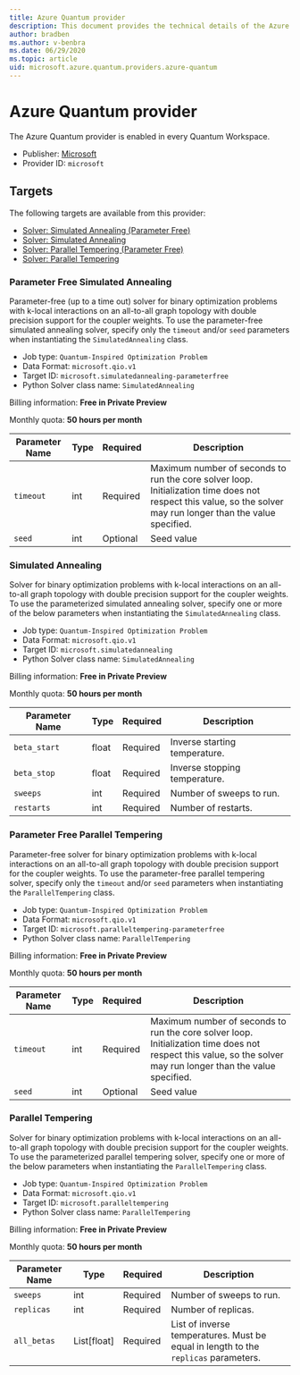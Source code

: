 ```yaml
---
title: Azure Quantum provider 
description: This document provides the technical details of the Azure Quantum provider
author: bradben
ms.author: v-benbra
ms.date: 06/29/2020
ms.topic: article
uid: microsoft.azure.quantum.providers.azure-quantum
---
```


# Azure Quantum provider

The Azure Quantum provider is enabled in every Quantum Workspace.

- Publisher: [Microsoft](https://microsoft.com)
- Provider ID: `microsoft`

## Targets

The following targets are available from this provider:

- [Solver: Simulated Annealing (Parameter
  Free)](#parameter-free-simulated-annealing)
- [Solver: Simulated Annealing](#simulated-annealing)
- [Solver: Parallel Tempering (Parameter
  Free)](#parameter-free-parallel-tempering)
- [Solver: Parallel Tempering](#parallel-tempering)

### Parameter Free Simulated Annealing

Parameter-free (up to a time out) solver for binary optimization problems with
k-local interactions on an all-to-all graph topology with double precision
support for the coupler weights. To use the parameter-free simulated annealing
solver, specify only the `timeout` and/or `seed` parameters when instantiating
the `SimulatedAnnealing` class.

- Job type: `Quantum-Inspired Optimization Problem`
- Data Format: `microsoft.qio.v1`
- Target ID: `microsoft.simulatedannealing-parameterfree`
- Python Solver class name: `SimulatedAnnealing`

Billing information: **Free in Private Preview**

Monthly quota: **50 hours per month**

| Parameter Name | Type     | Required | Description |
|----------------|----------|----------|-------------|
| `timeout`      | int      | Required | Maximum number of seconds to run the core solver loop. Initialization time does not respect this value, so the solver may run longer than the value specified. |
| `seed`         | int      | Optional | Seed value  |

### Simulated Annealing

Solver for binary optimization problems with k-local interactions on an
all-to-all graph topology with double precision support for the coupler weights.
To use the parameterized simulated annealing solver, specify one or more of the
below parameters when instantiating the `SimulatedAnnealing` class.

- Job type: `Quantum-Inspired Optimization Problem`
- Data Format: `microsoft.qio.v1`
- Target ID: `microsoft.simulatedannealing`
- Python Solver class name: `SimulatedAnnealing`

Billing information: **Free in Private Preview**

Monthly quota: **50 hours per month**

| Parameter Name | Type     | Required | Description |
|----------------|----------|----------|-------------|
| `beta_start`   | float    | Required | Inverse starting temperature. |
| `beta_stop`    | float    | Required | Inverse stopping temperature. |
| `sweeps`       | int      | Required | Number of sweeps to run. |
| `restarts`     | int      | Required | Number of restarts. |

### Parameter Free Parallel Tempering

Parameter-free solver for binary optimization problems with k-local interactions
on an all-to-all graph topology with double precision support for the coupler
weights. To use the parameter-free parallel tempering solver, specify only the
`timeout` and/or `seed` parameters when instantiating the `ParallelTempering`
class.

- Job type: `Quantum-Inspired Optimization Problem`
- Data Format: `microsoft.qio.v1`
- Target ID: `microsoft.paralleltempering-parameterfree`
- Python Solver class name: `ParallelTempering`

Billing information: **Free in Private Preview**

Monthly quota: **50 hours per month**

| Parameter Name | Type     | Required | Description |
|----------------|----------|----------|-------------|
| `timeout`      | int      | Required | Maximum number of seconds to run the core solver loop. Initialization time does not respect this value, so the solver may run longer than the value specified. |
| `seed`         | int      | Optional | Seed value  |

### Parallel Tempering

Solver for binary optimization problems with k-local interactions on an
all-to-all graph topology with double precision support for the coupler weights.
To use the parameterized parallel tempering solver, specify one or more of the
below parameters when instantiating the `ParallelTempering` class.

- Job type: `Quantum-Inspired Optimization Problem`
- Data Format: `microsoft.qio.v1`
- Target ID: `microsoft.paralleltempering`
- Python Solver class name: `ParallelTempering`

Billing information: **Free in Private Preview**

Monthly quota: **50 hours per month**

| Parameter Name | Type        | Required | Description |
|----------------|-------------|----------|-------------|
| `sweeps`       | int         | Required | Number of sweeps to run. |
| `replicas`     | int         | Required | Number of replicas. |
| `all_betas`    | List[float] | Required | List of inverse temperatures. Must be equal in length to the `replicas` parameters. |
